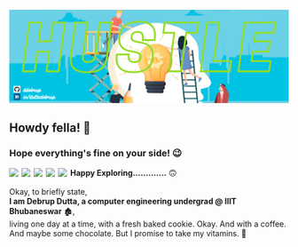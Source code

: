 
![Header](https://github.com/ddebrup/ddebrup/blob/master/ddebrup.png?raw=true)
<br>

## Howdy fella! 👋
### Hope everything's fine on your side! 😉
**Happy Exploring.............** 🙃
<a href="https://www.linkedin.com/in/duttadebrup/">
  <img align="left" width="22px" src="https://cdn.jsdelivr.net/npm/simple-icons@v3/icons/linkedin.svg" />
</a>
<a href="mailto:b518020@iiit-bh.ac.in">
  <img align="left" width="22px" src="https://cdn.jsdelivr.net/npm/simple-icons@v3/icons/gmail.svg" />
</a>
<a href="https://www.twitter.com/ddebrup">
  <img align="left" width="22px" src="https://cdn.jsdelivr.net/npm/simple-icons@v3/icons/twitter.svg" />
</a>
<a href="https://www.facebook.com/debrupdutta39">
  <img align="left" width="22px" src="https://cdn.jsdelivr.net/npm/simple-icons@v3/icons/facebook.svg" />
</a>
<a href="https://t.me/Deb_rup">
  <img align="left" width="22px" src="https://cdn.jsdelivr.net/npm/simple-icons@v3/icons/telegram.svg" />
</a>
<br />
<br />
Okay, to briefly state,
<br />
**I am Debrup Dutta, a computer engineering undergrad @ IIIT Bhubaneswar** 🏚️,
<br />
living one day at a time, with a fresh baked cookie. Okay.  And with a coffee.  And maybe some chocolate. But I promise to take my vitamins. 🤪
<!--
**ddebrup/ddebrup** is a ✨ _special_ ✨ repository because its `README.md` (this file) appears on your GitHub profile.

Here are some ideas to get you started:

- 🔭 I’m currently working on ...
- 🌱 I’m currently learning ...
- 👯 I’m looking to collaborate on ...
- 🤔 I’m looking for help with ...
- 💬 Ask me about ...
- 📫 How to reach me: ...
- 😄 Pronouns: ...
- ⚡ Fun fact: ...
-->
